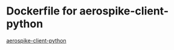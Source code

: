 # Dockerfile for aerospike-client-python

[aerospike-client-python](https://github.com/aerospike/aerospike-client-python)
